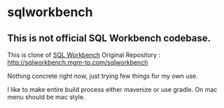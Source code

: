 # sqlworkbench

## This is not official SQL Workbench codebase. 

This is clone of [SQL Workbench](https://www.sql-workbench.eu/) 
Original Repository : http://sqlworkbench.mgm-tp.com/sqlworkbench

 Nothing concrete right now, just trying few things for my own use. 

 I like to make entire build process either mavenize or use gradle. On mac menu should be mac style.  
